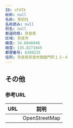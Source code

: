 ```yaml
---
ID: cF4TX
総称: null
名称: 見初社
名称読み: null
別名: null
都道府県: 奈良県
区域: 奈良市
緯度: 34.6846048
経度: 135.8271045
郵便番号: 6308225
住所: 奈良県奈良市西御門町１３−４
---
```


## その他

### 参考URL

| URL | 説明          |
| --- | ------------- |
|     | OpenStreetMap |

